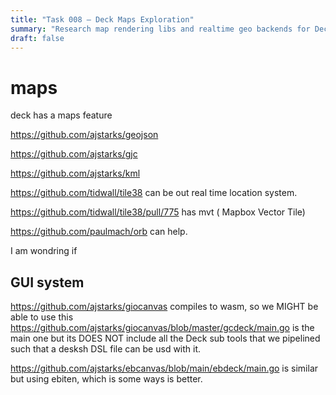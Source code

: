 ```yaml
---
title: "Task 008 — Deck Maps Exploration"
summary: "Research map rendering libs and realtime geo backends for Deck."
draft: false
---
```


# maps

deck has a maps feature

https://github.com/ajstarks/geojson

https://github.com/ajstarks/gjc

https://github.com/ajstarks/kml

https://github.com/tidwall/tile38 can be out real time location system.

https://github.com/tidwall/tile38/pull/775 has mvt ( Mapbox Vector Tile)

https://github.com/paulmach/orb can help.

I am wondring if

## GUI system

https://github.com/ajstarks/giocanvas compiles to wasm, so we MIGHT be able to use this https://github.com/ajstarks/giocanvas/blob/master/gcdeck/main.go is the main one but its DOES NOT include all the Deck sub tools that we pipelined such that a desksh DSL file can be usd with it.

https://github.com/ajstarks/ebcanvas/blob/main/ebdeck/main.go is similar but using ebiten, which is some ways is better.
